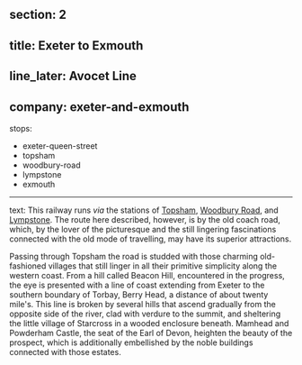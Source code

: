 section: 2
----
title: Exeter to Exmouth
----
line_later: Avocet Line
----
company: exeter-and-exmouth
----
stops:
- exeter-queen-street
- topsham
- woodbury-road
- lympstone
- exmouth
----
text: This railway runs *via* the stations of [Topsham](/stations/topsham), [Woodbury Road](/stations/woodbury-road), and [Lympstone](/stations/lympstone). The route here described, however, is by the old coach road, which, by the lover of the picturesque and the still lingering fascinations connected with the old mode of travelling, may have its superior attractions.

Passing through Topsham the road is studded with those charming old-fashioned villages that still linger in all their primitive simplicity along the western coast. From a hill called Beacon Hill, encountered in the progress, the eye is presented with a line of coast extending from Exeter to the southern boundary of Torbay, Berry Head, a distance of about twenty mile's. This line is broken by several hills that ascend gradually from the opposite side of the river, clad with verdure to the summit, and sheltering the little village of Starcross in a wooded enclosure beneath. Mamhead and Powderham Castle, the seat of the Earl of Devon, heighten the beauty of the prospect, which is additionally embellished by the noble buildings connected with those estates.
